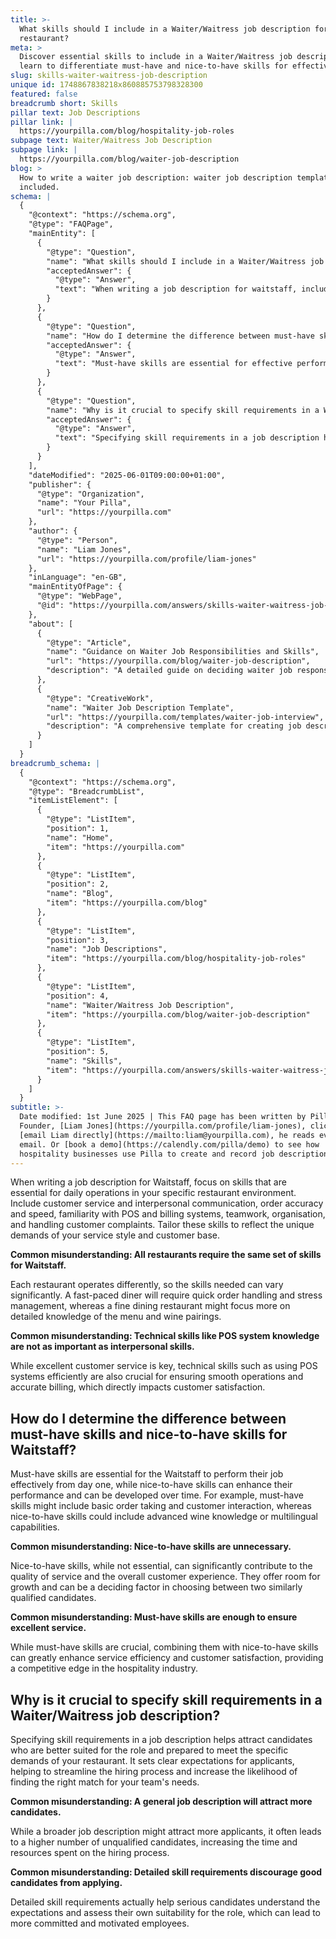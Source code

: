 ```yaml
---
title: >-
  What skills should I include in a Waiter/Waitress job description for my
  restaurant?
meta: >
  Discover essential skills to include in a Waiter/Waitress job description, and
  learn to differentiate must-have and nice-to-have skills for effective hiring.
slug: skills-waiter-waitress-job-description
unique id: 1748867838218x860885753798328300
featured: false
breadcrumb short: Skills
pillar text: Job Descriptions
pillar link: |
  https://yourpilla.com/blog/hospitality-job-roles
subpage text: Waiter/Waitress Job Description
subpage link: |
  https://yourpilla.com/blog/waiter-job-description
blog: >
  How to write a waiter job description: waiter job description template
  included.
schema: |
  {
    "@context": "https://schema.org",
    "@type": "FAQPage",
    "mainEntity": [
      {
        "@type": "Question",
        "name": "What skills should I include in a Waiter/Waitress job description for my restaurant?",
        "acceptedAnswer": {
          "@type": "Answer",
          "text": "When writing a job description for waitstaff, include essential skills such as customer service and interpersonal communication, order accuracy and speed, familiarity with POS and billing systems, teamwork, organisation, and handling customer complaints. Tailor these skills to the needs of your restaurant's service style and customer base."
        }
      },
      {
        "@type": "Question",
        "name": "How do I determine the difference between must-have skills and nice-to-have skills for Waitstaff?",
        "acceptedAnswer": {
          "@type": "Answer",
          "text": "Must-have skills are essential for effective performance from day one, such as basic order taking and customer interaction. Nice-to-have skills, like advanced wine knowledge or multilingual capabilities, can enhance performance and can be developed over time."
        }
      },
      {
        "@type": "Question",
        "name": "Why is it crucial to specify skill requirements in a Waiter/Waitress job description?",
        "acceptedAnswer": {
          "@type": "Answer",
          "text": "Specifying skill requirements in a job description helps attract candidates well-suited for the role and prepared to meet your restaurant's demands. It sets clear expectations, aids in streamlining the hiring process, and increases the likelihood of finding a suitable match for your team."
        }
      }
    ],
    "dateModified": "2025-06-01T09:00:00+01:00",
    "publisher": {
      "@type": "Organization",
      "name": "Your Pilla",
      "url": "https://yourpilla.com"
    },
    "author": {
      "@type": "Person",
      "name": "Liam Jones",
      "url": "https://yourpilla.com/profile/liam-jones"
    },
    "inLanguage": "en-GB",
    "mainEntityOfPage": {
      "@type": "WebPage",
      "@id": "https://yourpilla.com/answers/skills-waiter-waitress-job-description"
    },
    "about": [
      {
        "@type": "Article",
        "name": "Guidance on Waiter Job Responsibilities and Skills",
        "url": "https://yourpilla.com/blog/waiter-job-description",
        "description": "A detailed guide on deciding waiter job responsibilities and essential skills required in the hospitality industry."
      },
      {
        "@type": "CreativeWork",
        "name": "Waiter Job Description Template",
        "url": "https://yourpilla.com/templates/waiter-job-interview",
        "description": "A comprehensive template for creating job descriptions for waitstaff, focusing on essential skills and requirements."
      }
    ]
  }
breadcrumb_schema: |
  {
    "@context": "https://schema.org",
    "@type": "BreadcrumbList",
    "itemListElement": [
      {
        "@type": "ListItem",
        "position": 1,
        "name": "Home",
        "item": "https://yourpilla.com"
      },
      {
        "@type": "ListItem",
        "position": 2,
        "name": "Blog",
        "item": "https://yourpilla.com/blog"
      },
      {
        "@type": "ListItem",
        "position": 3,
        "name": "Job Descriptions",
        "item": "https://yourpilla.com/blog/hospitality-job-roles"
      },
      {
        "@type": "ListItem",
        "position": 4,
        "name": "Waiter/Waitress Job Description",
        "item": "https://yourpilla.com/blog/waiter-job-description"
      },
      {
        "@type": "ListItem",
        "position": 5,
        "name": "Skills",
        "item": "https://yourpilla.com/answers/skills-waiter-waitress-job-description"
      }
    ]
  }
subtitle: >-
  Date modified: 1st June 2025 | This FAQ page has been written by Pilla
  Founder, [Liam Jones](https://yourpilla.com/profile/liam-jones), click to
  [email Liam directly](https://mailto:liam@yourpilla.com), he reads every
  email. Or [book a demo](https://calendly.com/pilla/demo) to see how
  hospitality businesses use Pilla to create and record job descriptions.
---
```

When writing a job description for Waitstaff, focus on skills that are essential for daily operations in your specific restaurant environment. Include customer service and interpersonal communication, order accuracy and speed, familiarity with POS and billing systems, teamwork, organisation, and handling customer complaints. Tailor these skills to reflect the unique demands of your service style and customer base.

**Common misunderstanding: All restaurants require the same set of skills for Waitstaff.**

Each restaurant operates differently, so the skills needed can vary significantly. A fast-paced diner will require quick order handling and stress management, whereas a fine dining restaurant might focus more on detailed knowledge of the menu and wine pairings.

**Common misunderstanding: Technical skills like POS system knowledge are not as important as interpersonal skills.**

While excellent customer service is key, technical skills such as using POS systems efficiently are also crucial for ensuring smooth operations and accurate billing, which directly impacts customer satisfaction.

## How do I determine the difference between must-have skills and nice-to-have skills for Waitstaff?

Must-have skills are essential for the Waitstaff to perform their job effectively from day one, while nice-to-have skills can enhance their performance and can be developed over time. For example, must-have skills might include basic order taking and customer interaction, whereas nice-to-have skills could include advanced wine knowledge or multilingual capabilities.

**Common misunderstanding: Nice-to-have skills are unnecessary.**

Nice-to-have skills, while not essential, can significantly contribute to the quality of service and the overall customer experience. They offer room for growth and can be a deciding factor in choosing between two similarly qualified candidates.

**Common misunderstanding: Must-have skills are enough to ensure excellent service.**

While must-have skills are crucial, combining them with nice-to-have skills can greatly enhance service efficiency and customer satisfaction, providing a competitive edge in the hospitality industry.

## Why is it crucial to specify skill requirements in a Waiter/Waitress job description?

Specifying skill requirements in a job description helps attract candidates who are better suited for the role and prepared to meet the specific demands of your restaurant. It sets clear expectations for applicants, helping to streamline the hiring process and increase the likelihood of finding the right match for your team's needs.

**Common misunderstanding: A general job description will attract more candidates.**

While a broader job description might attract more applicants, it often leads to a higher number of unqualified candidates, increasing the time and resources spent on the hiring process.

**Common misunderstanding: Detailed skill requirements discourage good candidates from applying.**

Detailed skill requirements actually help serious candidates understand the expectations and assess their own suitability for the role, which can lead to more committed and motivated employees.
